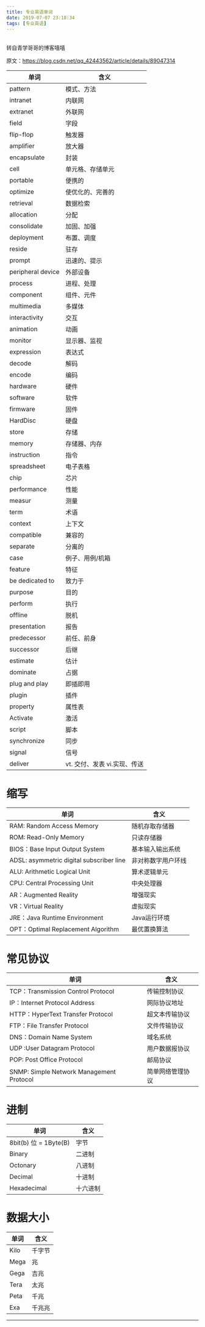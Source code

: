 ```yaml
---
title: 专业英语单词
date: 2019-07-07 23:18:34
tags: [专业英语]
---
```

<br>
转自青学哥哥的博客嘻嘻

原文：https://blog.csdn.net/qq_42443562/article/details/89047314 

| 单词              | 含义                         |
| ----------------- | ---------------------------- |
| pattern           | 模式、方法                   |
| intranet          | 内联网                       |
| extranet          | 外联网                       |
| field             | 字段                         |
| flip-flop         | 触发器                       |
| amplifier         | 放大器                       |
| encapsulate       | 封装                         |
| cell              | 单元格、存储单元             |
| portable          | 便携的                       |
| optimize          | 使优化的、完善的             |
| retrieval         | 数据检索                     |
| allocation        | 分配                         |
| consolidate       | 加固、加强                   |
| deployment        | 布置、调度                   |
| reside            | 驻存                         |
| prompt            | 迅速的、提示                 |
| peripheral device | 外部设备                     |
| process           | 进程、处理                   |
| component         | 组件、元件                   |
| multimedia        | 多媒体                       |
| interactivity     | 交互                         |
| animation         | 动画                         |
| monitor           | 显示器、监视                 |
| expression        | 表达式                       |
| decode            | 解码                         |
| encode            | 编码                         |
| hardware          | 硬件                         |
| software          | 软件                         |
| firmware          | 固件                         |
| HardDisc          | 硬盘                         |
| store             | 存储                         |
| memory            | 存储器、内存                 |
| instruction       | 指令                         |
| spreadsheet       | 电子表格                     |
| chip              | 芯片                         |
| performance       | 性能                         |
| measur            | 测量                         |
| term              | 术语                         |
| context           | 上下文                       |
| compatible        | 兼容的                       |
| separate          | 分离的                       |
| case              | 例子、用例/机箱              |
| feature           | 特征                         |
| be dedicated to   | 致力于                       |
| purpose           | 目的                         |
| perform           | 执行                         |
| offline           | 脱机                         |
| presentation      | 报告                         |
| predecessor       | 前任、前身                   |
| successor         | 后继                         |
| estimate          | 估计                         |
| dominate          | 占据                         |
| plug and play     | 即插即用                     |
| plugin            | 插件                         |
| property          | 属性表                       |
| Activate          | 激活                         |
| script            | 脚本                         |
| synchronize       | 同步                         |
| signal            | 信号                         |
| deliver           | vt. 交付、发表 vi.实现、传送 |
# 缩写
| 单词                                     | 含义               |
| ---------------------------------------- | ------------------ |
| RAM: Random Access Memory                | 随机存取存储器     |
| ROM: Read-Only Memory                    | 只读存储器         |
| BIOS：Base Input Output System           | 基本输入输出系统   |
| ADSL: asymmetric digital subscriber line | 非对称数字用户环线 |
| ALU: Arithmetic Logical Unit             | 算术逻辑单元       |
| CPU: Central Processing Unit             | 中央处理器         |
| AR：Augmented Reality                    | 增强现实           |
| VR：Virtual Reality                      | 虚拟现实           |
| JRE：Java Runtime Environment            | Java运行环境       |
| OPT：Optimal Replacement Algorithm       | 最优置换算法       |

# 常见协议
| 单词                                     | 含义             |
| ---------------------------------------- | ---------------- |
| TCP：Transmission Control Protocol       | 传输控制协议     |
| IP：Internet Protocol Address            | 网际协议地址     |
| HTTP：HyperText Transfer Protocol        | 超文本传输协议   |
| FTP：File Transfer Protocol              | 文件传输协议     |
| DNS：Domain Name System                  | 域名系统         |
| UDP :User Datagram Protocol              | 用户数据报协议   |
| POP: Post Office Protocol                | 邮局协议         |
| SNMP: Simple Network Management Protocol | 简单网络管理协议 |

# 进制
| 单词                  | 含义     |
| --------------------- | -------- |
| 8bit(b) 位 = 1Byte(B) | 字节     |
| Binary                | 二进制   |
| Octonary              | 八进制   |
| Decimal               | 十进制   |
| Hexadecimal           | 十六进制 |

# 数据大小
| 单词 | 含义   |
| ---- | ------ |
| Kilo | 千字节 |
| Mega | 兆     |
| Gega | 吉兆   |
| Tera | 太兆   |
| Peta | 千兆   |
| Exa  | 千兆兆 |
--------------------- 

